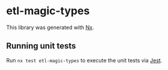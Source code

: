# etl-magic-types

This library was generated with [Nx](https://nx.dev).

## Running unit tests

Run `nx test etl-magic-types` to execute the unit tests via [Jest](https://jestjs.io).
